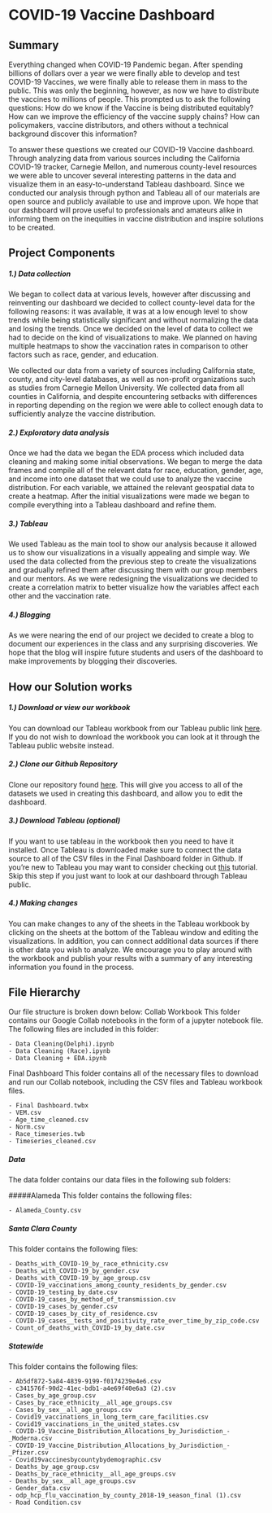 COVID-19 Vaccine Dashboard
======


Summary
-------


Everything changed when COVID-19 Pandemic began. After spending billions of dollars over a year we were finally able to develop and test COVID-19 Vaccines, we were finally able to release them in mass to the public. This was only the beginning, however, as now we have to distribute the vaccines to millions of people. This prompted us to ask the following questions: How do we know if the Vaccine is being distributed equitably? How can we improve the efficiency of the vaccine supply chains? How can policymakers, vaccine distributors, and others without a technical background discover this information?


To answer these questions we created our COVID-19 Vaccine dashboard. Through analyzing data from various sources including the California COVID-19 tracker, Carnegie Mellon, and numerous county-level resources we were able to uncover several interesting patterns in the data and visualize them in an easy-to-understand Tableau dashboard. Since we conducted our analysis through python and Tableau all of our materials are open source and publicly available to use and improve upon. We hope that our dashboard will prove useful to professionals and amateurs alike in informing them on the inequities in vaccine distribution and inspire solutions to be created.


Project Components
-------


##### 1.) Data collection
We began to collect data at various levels, however after discussing and reinventing our dashboard we decided to collect county-level data for the following reasons: it was available, it was at a low enough level to show trends while being statistically significant and without normalizing the data and losing the trends. Once we decided on the level of data to collect we had to decide on the kind of visualizations to make. We planned on having multiple heatmaps to show the vaccination rates in comparison to other factors such as race, gender, and education.


We collected our data from a variety of sources including California state, county, and city-level databases, as well as non-profit organizations such as studies from Carnegie Mellon University. We collected data from all counties in California, and despite encountering setbacks with differences in reporting depending on the region we were able to collect enough data to sufficiently analyze the vaccine distribution.


##### 2.) Exploratory data analysis
Once we had the data we began the EDA process which included data cleaning and making some initial observations. We began to merge the data frames and compile all of the relevant data for race, education, gender, age, and income into one dataset that we could use to analyze the vaccine distribution. For each variable, we attained the relevant geospatial data to create a heatmap. After the initial visualizations were made we began to compile everything into a Tableau dashboard and refine them.


##### 3.) Tableau
We used Tableau as the main tool to show our analysis because it allowed us to show our visualizations in a visually appealing and simple way. We used the data collected from the previous step to create the visualizations and gradually refined them after discussing them with our group members and our mentors. As we were redesigning the visualizations we decided to create a correlation matrix to better visualize how the variables affect each other and the vaccination rate.


##### 4.) Blogging
As we were nearing the end of our project we decided to create a blog to document our experiences in the class and any surprising discoveries. We hope that the blog will inspire future students and users of the dashboard to make improvements by blogging their discoveries.


How our Solution works
-------
##### 1.) Download or view our workbook
You can download our Tableau workbook from our Tableau public link [here](https://public.tableau.com/profile/stanford.anwar?fbclid=IwAR0JHYLfXN40Y7VxUU4FyNybsEStLSTzJkAd-_l7VAkidHWNvy25Jz3dRB8#!/vizhome/COVID-19DashboardFinal/StatewideGeneralCaseStatistics). If you do not wish to download the workbook you can look at it through the Tableau public website instead.


##### 2.) Clone our Github Repository
Clone our repository found [here](https://github.com/Marcus-M1999/COVID-19-Vaccine-Dashboard.git). This will give you access to all of the datasets we used in creating this dashboard, and allow you to edit the dashboard.


##### 3.) Download Tableau (optional)
If you want to use tableau in the workbook then you need to have it installed. Once Tableau is downloaded make sure to connect the data source to all of the CSV files in the Final Dashboard folder in Github. If you’re new to Tableau you may want to consider checking out [this](https://help.tableau.com/current/guides/get-started-tutorial/en-us/get-started-tutorial-home.htm) tutorial. Skip this step if you just want to look at our dashboard through Tableau public.
##### 4.) Making changes
You can make changes to any of the sheets in the Tableau workbook by clicking on the sheets at the bottom of the Tableau window and editing the visualizations. In addition, you can connect additional data sources if there is other data you wish to analyze. We encourage you to play around with the workbook and publish your results with a summary of any interesting information you found in the process.


File Hierarchy
-------
Our file structure is broken down below:
Collab Workbook
This folder contains our Google Collab notebooks in the form of a jupyter notebook file. The following files are included in this folder:

    - Data Cleaning(Delphi).ipynb
    - Data Cleaning (Race).ipynb
    - Data Cleaning + EDA.ipynb


Final Dashboard
This folder contains all of the necessary files to download and run our Collab notebook, including the CSV files and Tableau workbook files.

    - Final Dashboard.twbx
    - VEM.csv
    - Age_time_cleaned.csv
    - Norm.csv
    - Race_timeseries.twb
    - Timeseries_cleaned.csv


##### Data
The data folder contains our data files in the following sub folders:

#####Alameda
This folder contains the following files:
    
    - Alameda_County.csv
##### Santa Clara County
This folder contains the following files:

    - Deaths_with_COVID-19_by_race_ethnicity.csv
    - Deaths_with_COVID-19_by_gender.csv
    - Deaths_with_COVID-19_by_age_group.csv
    - COVID-19_vaccinations_among_county_residents_by_gender.csv
    - COVID-19_testing_by_date.csv
    - COVID-19_cases_by_method_of_transmission.csv
    - COVID-19_cases_by_gender.csv
    - COVID-19_cases_by_city_of_residence.csv
    - COVID-19_cases__tests_and_positivity_rate_over_time_by_zip_code.csv
    - Count_of_deaths_with_COVID-19_by_date.csv
##### Statewide
This folder contains the following files:

    - Ab5df872-5a84-4839-9199-f0174239e4e6.csv
    - c341576f-90d2-41ec-bdb1-a4e69f40e6a3 (2).csv
    - Cases_by_age_group.csv
    - Cases_by_race_ethnicity__all_age_groups.csv
    - Cases_by_sex__all_age_groups.csv
    - Covid19_vaccinations_in_long_term_care_facilities.csv
    - Covid19_vaccinations_in_the_united_states.csv
    - COVID-19_Vaccine_Distribution_Allocations_by_Jurisdiction_-_Moderna.csv
    - COVID-19_Vaccine_Distribution_Allocations_by_Jurisdiction_-_Pfizer.csv
    - Covid19vaccinesbycountybydemographic.csv
    - Deaths_by_age_group.csv
    - Deaths_by_race_ethnicity__all_age_groups.csv
    - Deaths_by_sex__all_age_groups.csv
    - Gender_data.csv
    - odp_hcp_flu_vaccination_by_county_2018-19_season_final (1).csv
    - Road Condition.csv





